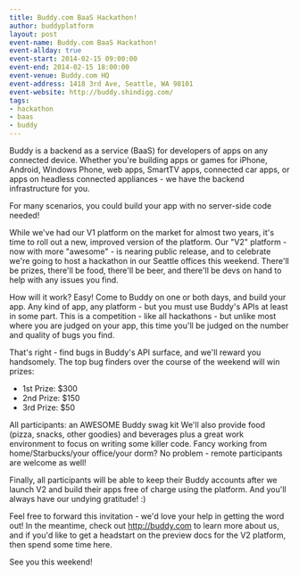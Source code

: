 ```yaml
---
title: Buddy.com BaaS Hackathon!
author: buddyplatform
layout: post
event-name: Buddy.com BaaS Hackathon!
event-allday: true  
event-start: 2014-02-15 09:00:00  
event-end: 2014-02-15 18:00:00  
event-venue: Buddy.com HQ
event-address: 1418 3rd Ave, Seattle, WA 98101
event-website: http://buddy.shindigg.com/
tags:
- hackathon
- baas
- buddy
---
```


Buddy is a backend as a service (BaaS) for developers of apps on any connected device. Whether you're building apps or games for iPhone, Android, Windows Phone, web apps, SmartTV apps, connected car apps, or apps on headless connected appliances - we have the backend infrastructure for you.

For many scenarios, you could build your app with no server-side code needed!

While we've had our V1 platform on the market for almost two years, it's time to roll out a new, improved version of the platform. Our "V2" platform - now with more "awesome" - is nearing public release, and to celebrate we're going to host a hackathon in our Seattle offices this weekend. There'll be prizes, there'll be food, there'll be beer, and there'll be devs on hand to help with any issues you find.

How will it work? Easy! Come to Buddy on one or both days, and build your app. Any kind of app, any platform - but you must use Buddy's APIs at least in some part. This is a competition - like all hackathons - but unlike most where you are judged on your app, this time you'll be judged on the number and quality of bugs you find.

That's right - find bugs in Buddy's API surface, and we'll reward you handsomely. The top bug finders over the course of the weekend will win prizes:

* 1st Prize: $300
* 2nd Prize: $150
* 3rd Prize: $50

All participants: an AWESOME Buddy swag kit
We'll also provide food (pizza, snacks, other goodies) and beverages plus a great work environment to focus on writing some killer code. Fancy working from home/Starbucks/your office/your dorm? No problem - remote participants are welcome as well!

Finally, all participants will be able to keep their Buddy accounts after we launch V2 and build their apps free of charge using the platform. And you'll always have our undying gratitude! :)

Feel free to forward this invitation - we'd love your help in getting the word out! In the meantime, check out http://buddy.com to learn more about us, and if you'd like to get a headstart on the preview docs for the V2 platform, then spend some time here.

See you this weekend!
